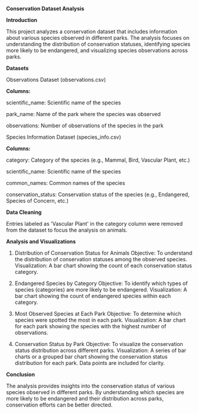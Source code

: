 **Conservation Dataset Analysis**

**Introduction**

This project analyzes a conservation dataset that includes information about various species observed in different parks. The analysis focuses on understanding the distribution of conservation statuses, identifying species more likely to be endangered, and visualizing species observations across parks.

**Datasets**

Observations Dataset (observations.csv)

**Columns:**

scientific_name: Scientific name of the species

park_name: Name of the park where the species was observed

observations: Number of observations of the species in the park

Species Information Dataset (species_info.csv)

**Columns:**

category: Category of the species (e.g., Mammal, Bird, Vascular Plant, etc.)

scientific_name: Scientific name of the species

common_names: Common names of the species

conservation_status: Conservation status of the species (e.g., Endangered, Species of Concern, etc.)

**Data Cleaning**

Entries labeled as 'Vascular Plant' in the category column were removed from the dataset to focus the analysis on animals.

**Analysis and Visualizations**

1. Distribution of Conservation Status for Animals
Objective: To understand the distribution of conservation statuses among the observed species.
Visualization: A bar chart showing the count of each conservation status category.

3. Endangered Species by Category
Objective: To identify which types of species (categories) are more likely to be endangered.
Visualization: A bar chart showing the count of endangered species within each category.

5. Most Observed Species at Each Park
Objective: To determine which species were spotted the most in each park.
Visualization: A bar chart for each park showing the species with the highest number of observations.

7. Conservation Status by Park
Objective: To visualize the conservation status distribution across different parks.
Visualization: A series of bar charts or a grouped bar chart showing the conservation status distribution for each park. Data points are included for clarity.

**Conclusion**

The analysis provides insights into the conservation status of various species observed in different parks. By understanding which species are more likely to be endangered and their distribution across parks, conservation efforts can be better directed.
